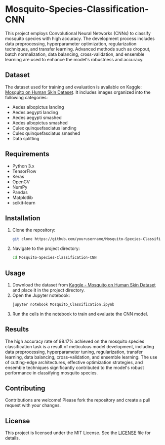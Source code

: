 # Mosquito-Species-Classification-CNN

This project employs Convolutional Neural Networks (CNNs) to classify mosquito species with high accuracy. The development process includes data preprocessing, hyperparameter optimization, regularization techniques, and transfer learning. Advanced methods such as dropout, batch normalization, data balancing, cross-validation, and ensemble learning are used to enhance the model's robustness and accuracy.

## Dataset
The dataset used for training and evaluation is available on Kaggle: [Mosquito on Human Skin Dataset](https://www.kaggle.com/datasets/naiborhujosua/mosquito-on-human-skin). It includes images organized into the following categories:

- Aedes albopictus landing
- Aedes aegypti landing
- Aedes aegypti smashed
- Aedes albopictus smashed
- Culex quinquefasciatus landing
- Culex quinquefasciatus smashed
- Data splitting

## Requirements
- Python 3.x
- TensorFlow
- Keras
- OpenCV
- NumPy
- Pandas
- Matplotlib
- scikit-learn

## Installation
1. Clone the repository:
    ```bash
    git clone https://github.com/yourusername/Mosquito-Species-Classification-CNN.git
    ```
2. Navigate to the project directory:
    ```bash
    cd Mosquito-Species-Classification-CNN
    ```

## Usage
1. Download the dataset from [Kaggle - Mosquito on Human Skin Dataset](https://www.kaggle.com/datasets/naiborhujosua/mosquito-on-human-skin) and place it in the project directory.
2. Open the Jupyter notebook:
    ```bash
    jupyter notebook Mosquito_Classification.ipynb
    ```
3. Run the cells in the notebook to train and evaluate the CNN model.

## Results
The high accuracy rate of 98.17% achieved on the mosquito species classification task is a result of meticulous model development, including data preprocessing, hyperparameter tuning, regularization, transfer learning, data balancing, cross-validation, and ensemble learning. The use of cutting-edge architectures, effective optimization strategies, and ensemble techniques significantly contributed to the model's robust performance in classifying mosquito species.

## Contributing
Contributions are welcome! Please fork the repository and create a pull request with your changes.

## License
This project is licensed under the MIT License. See the [LICENSE](LICENSE) file for details.
